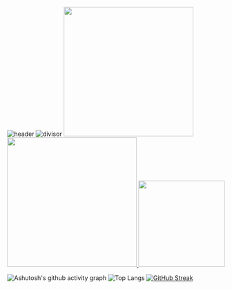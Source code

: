 ![header](https://github.com/Thamine-S/Thamine-S/assets/171283820/76c6e7af-6938-4fa2-9eb0-c91bcc3f5a56)
![divisor](https://github.com/Thamine-S/Thamine-S/assets/171283820/512ae14d-9517-444e-9d49-c67d3c09c077)
<a href="https://github.com/Thamine-sumaya/Alura-Projeto-Sustentar">
   <img src="https://github.com/Thamine-S/Thamine-S/assets/171283820/a5f5b563-4b4d-4811-954f-deafaa582b10" width="300" >
</a>
<a href="https://github.com/Thamine-sumaya/Thamine-sumaya/blob/main/srce/principais-habilidades.md">
   <img src="https://github.com/Thamine-S/Thamine-S/assets/171283820/8a7a738f-fd4a-4000-b2d7-7ca052e237e0" width="300" >
</a>
<a href="https://github.com/Thamine-sumaya/Thamine-sumaya/blob/main/srce/Bootcamps.md">
   <img src="https://github.com/Thamine-S/Thamine-S/assets/171283820/17788064-1d82-43ea-96b8-5678ab471629" width="200" >
</a>


![Ashutosh's github activity graph](https://github-readme-activity-graph.vercel.app/graph?username=Thamine-S&theme=nightowl)
![Top Langs](https://github-readme-stats.vercel.app/api/top-langs/?username=Thamine-S&layout=compact&bg_color=011627&border_color=761EE7&title_color=939EFF&text_color=FFE6E6)
[![GitHub Streak](https://streak-stats.demolab.com/?user=Thamine-S&theme=bear&background=011627&border=761EE7&dates=939EFF)](https://git.io/streak-stats)

